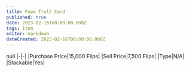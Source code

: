 ```yaml
---
title: Papa Troll Card
published: true
date: 2023-02-16T00:00:00.000Z
tags: item
editor: markdown
dateCreated: 2023-02-16T00:00:00.000Z
---
```


null
|-|-|
|Purchase Price|15,000 Flips|
|Sell Price|7,500 Flips|
|Type|N/A|
|Stackable|Yes|

